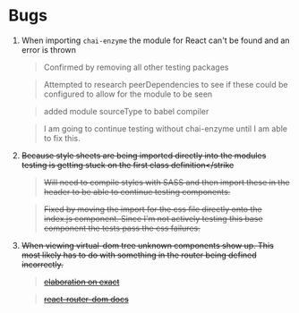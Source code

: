 # Bugs

1. When importing `chai-enzyme` the module for React can't be found and an error is thrown

   >Confirmed by removing all other testing packages

   >Attempted to research peerDependencies to see if these could be configured to allow for the module to be seen

   >added module sourceType to babel compiler

   >I am going to continue testing without chai-enzyme until I am able to fix this. 

2. <strike>Because style sheets are being imported directly into the modules testing is getting stuck on the first class definition</strike

   >Will need to compile styles with SASS and then import these in the header to be able to continue testing components.

   >Fixed by moving the import for the css file directly onto the index.js component. Since I'm not actively testing this base component the tests pass the css failures.

3. When viewing virtual-dom tree unknown components show up. This most likely has to do with something in the router being defined incorrectly.

   >[elaboration on exact](https://www.techiediaries.com/react-router-dom-v4/)

   >[react-router-dom docs](https://github.com/ReactTraining/react-router/blob/master/packages/react-router-dom/docs/guides/basic-components.md)
